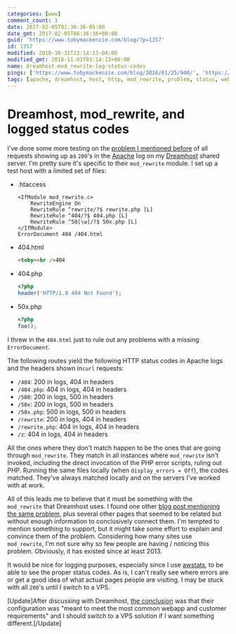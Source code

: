 ```yaml
---
categories: [www]
comment_count: 1
date: 2017-02-05T01:36:36-05:00
date_gmt: 2017-02-05T06:36:36+00:00
guid: 'https://www.tobymackenzie.com/blog/?p=1357'
id: 1357
modified: 2018-10-31T23:14:13-04:00
modified_gmt: 2018-11-01T03:14:13+00:00
name: dreamhost-mod_rewrite-log-status-codes
pings: ['https://www.tobymackenzie.com/blog/2016/01/25/940/', 'https://www.hyperborea.org/journal/2013/05/missing-404-log/']
tags: [apache, dreamhost, host, http, mod_rewrite, problem, status, web]
---
```


Dreamhost, mod_rewrite, and logged status codes
===============================================

I've done some more testing on the [problem I mentioned before](https://www.tobymackenzie.com/blog/2016/01/25/940/) of all requests showing up as `200`'s in the [Apache](https://httpd.apache.org/) log on my [Dreamhost](http://dreamhost.com/) shared server.  I'm pretty sure it's specific to their `mod_rewrite` module.<!--more-->  I set up a test host with a limited set of files:

- .htaccess

	```
	<IfModule mod_rewrite.c>
		RewriteEngine On
		RewriteRule ^rewrite/?$ rewrite.php [L]
		RewriteRule ^404/?$ 404.php [L]
		RewriteRule ^50[\w]/?$ 50x.php [L]
	</IfModule>
	ErrorDocument 404 /404.html
	```
- 404.html

	``` html
	<toby><br />404
	```
- 404.php

	``` php
	<?php
	header('HTTP/1.0 404 Not Found');
	```
- 50x.php

	``` php
	<?php
	foo();
	```

I threw in the `404.html` just to rule out any problems with a missing `ErrorDocument`.

The following routes yield the following HTTP status codes in Apache logs and the headers shown in`curl` requests:

- `/404`: 200 in logs, 404 in headers
- `/404.php`: 404 in logs, 404 in headers
- `/500`: 200 in logs, 500 in headers
- `/50x`: 200 in logs, 500 in headers
- `/50x.php`: 500 in logs, 500 in headers
- `/rewrite`: 200 in logs, 404 in headers
- `/rewrite.php`: 404 in logs, 404 in headers
- `/z`: 404 in logs, 404 in headers

All the ones where they don't match happen to be the ones that are going through `mod_rewrite`.  They match in all instances where `mod_rewrite` isn't invoked, including the direct invocation of the PHP error scripts, ruling out PHP.  Running the same files locally (when `display_errors = Off`), the codes matched.  They've always matched locally and on the servers I've worked with at work.

All of this leads me to believe that it must be something with the `mod_rewrite` that Dreamhost uses.  I found one other [blog post mentioning the same problem](https://www.hyperborea.org/journal/2013/05/missing-404-log/), plus several other pages that seemed to be related but without enough information to conclusively connect them.  I'm tempted to mention something to support, but it might take some effort to explain and convince them of the problem. Considering how many sites use `mod_rewrite`, I'm not sure why so few people are having / noticing this problem.  Obviously, it has existed since at least 2013.

It would be nice for logging purposes, especially since I use [awstats](http://www.awstats.org/), to be able to see the proper status codes.  As is, I can't really see where errors are or get a good idea of what actual pages people are visiting.  I may be stuck with all `200`'s until I switch to a VPS.

[Update]After discussing with Dreamhost, [the conclusion](/blog/2017/02/25/dreamhost-200-status-log-conclusion/) was that their configuration was "meant to meet the most common webapp and customer requirements" and I should switch to a VPS solution if I want something different.[/Update]
